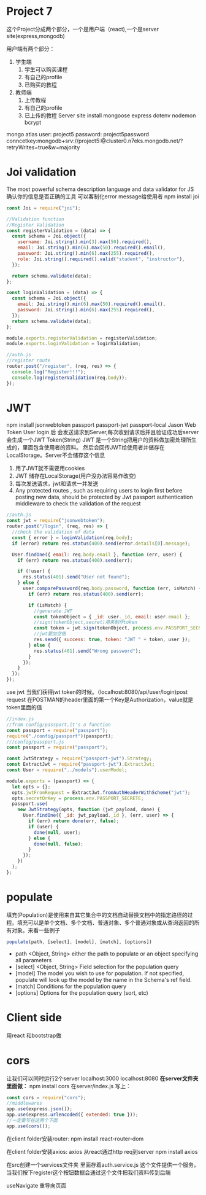# Project 7
这个Project分成两个部分，一个是用户端（react),一个是server site(express,mongodb)

用户端有两个部分：
1.  学生端
    1.  学生可以购买课程
    2.  有自己的profile
    3.  已购买的教程
2.  教师端
    1.  上传教程
    2.  有自己的profile
    3.  已上传的教程
Server site
install mongoose express dotenv nodemon bcrypt

mongo atlas
user: project5
password: project5password
conncetkey:mongodb+srv://project5:<password>@cluster0.n7eks.mongodb.net/?retryWrites=true&w=majority

# Joi validation
The most powerful schema description language and data validator for JS
确认你的信息是否正确的工具
可以客制化error message给使用者
npm install joi
```js
const Joi = require("joi");

//Validation function
//Register Validation
const registerValidation = (data) => {
  const schema = Joi.object({
    username: Joi.string().min(3).max(50).required(),
    email: Joi.string().min(6).max(50).required().email(),
    password: Joi.string().min(6).max(255).required(),
    role: Joi.string().required().valid("student", "instructor"),
  });

  return schema.validate(data);
};

const loginValidation = (data) => {
  const schema = Joi.object({
    email: Joi.string().min(6).max(50).required().email(),
    password: Joi.string().min(6).max(255).required(),
  });
  return schema.validate(data);
};

module.exports.registerValidation = registerValidation;
module.exports.loginValidation = loginValidation;

```
```js
//auth.js
//register route
router.post("/register", (req, res) => {
  console.log("Register!!!");
  console.log(registerValidation(req.body));
});
```

# JWT
npm install jsonwebtoken passport passport-jwt passport-local
Jason Web Token
User login 后 会发送请求到Server,每次收到请求后并且验证成功后server会生成一个JWT Token(String)
JWT 是一个String把用户的资料做加密处理所生成的，里面包含使用者的资料。
然后会回传JWT给使用者并储存在LocalStorage。Server不会储存这个信息

1. 用了JWT就不需要用cookies
2. JWT 储存在LocalStorage(用户没办法容易作改变)
3. 每次发送请求，jwt和请求一并发送
4. Any protected routes , such as requiring users to login first before posting new data, should be protected by Jwt passport authentication middleware to check the validation of the request

```js
//auth.js
const jwt = require("jsonwebtoken");
router.post("/login", (req, res) => {
  //check the validation of data
  const { error } = loginValidation(req.body);
  if (error) return res.status(400).send(error.details[0].message);

  User.findOne({ email: req.body.email }, function (err, user) {
    if (err) return res.status(400).send(err);

    if (!user) {
      res.status(401).send("User not found");
    } else {
      user.comparePassword(req.body.password, function (err, isMatch) {
        if (err) return res.status(400).send(err);

        if (isMatch) {
          //generate JWT
          const tokenObject = { _id: user._id, email: user.email };
          //sign(tokenObject,secret)用来制作token
          const token = jwt.sign(tokenObject, process.env.PASSPORT_SECRET);
          //jwt要加空格
          res.send({ success: true, token: "JWT " + token, user });
        } else {
          res.status(401).send("Wrong password");
        }
      });
    }
  });
});
```
use jwt
当我们获得jwt token的时候。（localhost:8080/api/user/login)post request
在POSTMAN的header里面的第一个Key是Authorization，value就是token里面的值
```js
//index.js
//from config/passport,it's a function
const passport = require("passport");
require("./config/passport")(passport);
///config/passport.js
const passport = require("passport");

const JwtStrategy = require("passport-jwt").Strategy;
const ExtractJwt = require("passport-jwt").ExtractJwt;
const User = require("../models").userModel;

module.exports = (passport) => {
  let opts = {};
  opts.jwtFromRequest = ExtractJwt.fromAuthHeaderWithScheme("jwt");
  opts.secretOrKey = process.env.PASSPORT_SECRETE;
  passport.use(
    new JwtStrategy(opts, function (jwt_payload, done) {
      User.findOne({ _id: jwt_payload._id }, (err, user) => {
        if (err) return done(err, false);
        if (user) {
          done(null, user);
        } else {
          done(null, false);
        }
      });
    })
  );
};


```
# populate
填充(Population)是使用来自其它集合中的文档自动替换文档中的指定路径的过程。填充可以是单个文档、多个文档、普通对象、多个普通对象或从查询返回的所有对象。来看一些例子
```js
populate(path, [select], [model], [match], [options])
```
* path <Object, String> either the path to populate or an object specifying all parameters
* [select] <Object, String> Field selection for the population query
* [model] The model you wish to use for population. If not specified, populate will look up the model by the name in the Schema's ref field.
* [match] Conditions for the population query
* [options] Options for the population query (sort, etc)

# Client side
用react 和bootstrap做

# cors
让我们可以同时运行2个server
localhost:3000
localhost:8080
**在server文件夹里面做：**
npm install cors
在server/index.js 写上：
```js
const cors = require("cors");
//middlewares
app.use(express.json());
app.use(express.urlencoded({ extended: true }));
//一定要写在这两个下面
app.use(cors());
```
在client folder安装router:
npm install react-router-dom

在client folder安装axios:
axios
从react通过http req到server
npm install axios

在src创建一个services文件夹
里面存着auth.service.js
这个文件提供一个服务，当我们按下register这个按钮数据会通过这个文件把我们资料传到后端

useNavigate
重导向页面
